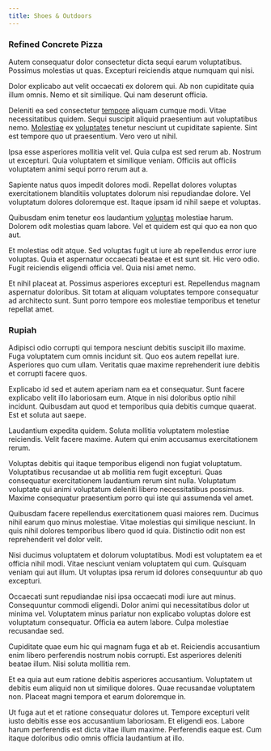 ```yaml
---
title: Shoes & Outdoors
---
```


### Refined Concrete Pizza

Autem consequatur dolor consectetur dicta sequi earum voluptatibus. Possimus molestias ut quas. Excepturi reiciendis atque numquam qui nisi.

Dolor explicabo aut velit occaecati ex dolorem qui. Ab non cupiditate quia illum omnis. Nemo et sit similique. Qui nam deserunt officia.

Deleniti ea sed consectetur [tempore](/earum/quia/ridge_pci.md) aliquam cumque modi. Vitae necessitatibus quidem. Sequi suscipit aliquid praesentium aut voluptatibus nemo. [Molestiae](/dolore/odio/neque/libero/handcrafted_plastic_chicken_buckinghamshire.md) ex [voluptates](/facere/temporibus/adipisci/dot_com_infrastructure_microchip.md) tenetur nesciunt ut cupiditate sapiente. Sint est tempore quo ut praesentium. Vero vero ut nihil.

Ipsa esse asperiores mollitia velit vel. Quia culpa est sed rerum ab. Nostrum ut excepturi. Quia voluptatem et similique veniam. Officiis aut officiis voluptatem animi sequi porro rerum aut a.

Sapiente natus quos impedit dolores modi. Repellat dolores voluptas exercitationem blanditiis voluptates dolorum nisi repudiandae dolore. Vel voluptatum dolores doloremque est. Itaque ipsam id nihil saepe et voluptas.

Quibusdam enim tenetur eos laudantium [voluptas](/dolore/odio/neque/repellat/system.md) molestiae harum. Dolorem odit molestias quam labore. Vel et quidem est qui quo ea non quo aut.

Et molestias odit atque. Sed voluptas fugit ut iure ab repellendus error iure voluptas. Quia et aspernatur occaecati beatae et est sunt sit. Hic vero odio. Fugit reiciendis eligendi officia vel. Quia nisi amet nemo.

Et nihil placeat at. Possimus asperiores excepturi est. Repellendus magnam aspernatur doloribus. Sit totam at aliquam voluptates tempore consequatur ad architecto sunt. Sunt porro tempore eos molestiae temporibus et tenetur repellat amet.

### Rupiah

Adipisci odio corrupti qui tempora nesciunt debitis suscipit illo maxime. Fuga voluptatem cum omnis incidunt sit. Quo eos autem repellat iure. Asperiores quo cum ullam. Veritatis quae maxime reprehenderit iure debitis et corrupti facere quos.

Explicabo id sed et autem aperiam nam ea et consequatur. Sunt facere explicabo velit illo laboriosam eum. Atque in nisi doloribus optio nihil incidunt. Quibusdam aut quod et temporibus quia debitis cumque quaerat. Est et soluta aut saepe.

Laudantium expedita quidem. Soluta mollitia voluptatem molestiae reiciendis. Velit facere maxime. Autem qui enim accusamus exercitationem rerum.

Voluptas debitis qui itaque temporibus eligendi non fugiat voluptatum. Voluptatibus recusandae ut ab mollitia rem fugit excepturi. Quas consequatur exercitationem laudantium rerum sint nulla. Voluptatum voluptate qui animi voluptatum deleniti libero necessitatibus possimus. Maxime consequatur praesentium porro qui iste qui assumenda vel amet.

Quibusdam facere repellendus exercitationem quasi maiores rem. Ducimus nihil earum quo minus molestiae. Vitae molestias qui similique nesciunt. In quis nihil dolores temporibus libero quod id quia. Distinctio odit non est reprehenderit vel dolor velit.

Nisi ducimus voluptatem et dolorum voluptatibus. Modi est voluptatem ea et officia nihil modi. Vitae nesciunt veniam voluptatem qui cum. Quisquam veniam qui aut illum. Ut voluptas ipsa rerum id dolores consequuntur ab quo excepturi.

Occaecati sunt repudiandae nisi ipsa occaecati modi iure aut minus. Consequuntur commodi eligendi. Dolor animi qui necessitatibus dolor ut minima vel. Voluptatem minus pariatur non explicabo voluptas dolore est voluptatum consequatur. Officia ea autem labore. Culpa molestiae recusandae sed.

Cupiditate quae eum hic qui magnam fuga et ab et. Reiciendis accusantium enim libero perferendis nostrum nobis corrupti. Est asperiores deleniti beatae illum. Nisi soluta mollitia rem.

Et ea quia aut eum ratione debitis asperiores accusantium. Voluptatem ut debitis eum aliquid non ut similique dolores. Quae recusandae voluptatem non. Placeat magni tempora et earum doloremque in.

Ut fuga aut et et ratione consequatur dolores ut. Tempore excepturi velit iusto debitis esse eos accusantium laboriosam. Et eligendi eos. Labore harum perferendis est dicta vitae illum maxime. Perferendis eaque est. Cum itaque doloribus odio omnis officia laudantium at illo.
